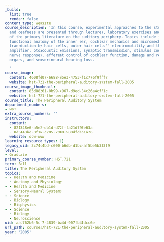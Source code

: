 ```yaml
---
_build:
  list: true
  render: false
content_type: website
course_description: 'In this course, experimental approaches to the study of hearing
  and deafness are presented through lectures, laboratory exercises and discussions
  of the primary literature on the auditory periphery. Topics include inner-ear development,
  functional anatomy of the inner ear, cochlear mechanics and micromechanics, mechano-electric
  transduction by hair cells, outer hair cells'' electromotility and the cochlear
  amplifier, otoacoustic emissions, synaptic transmission, stimulus coding in auditory
  nerve responses, efferent control of cochlear function, damage and repair of hair-cell
  organs, and sensorineural hearing loss.

  '
course_image:
  content: 4608fd07-6688-d5e3-4753-f1c776f9fff7
  website: hst-721-the-peripheral-auditory-system-fall-2005
course_image_thumbnail:
  content: 85d88261-0b99-c967-d9ed-84c26a4cff1c
  website: hst-721-the-peripheral-auditory-system-fall-2005
course_title: The Peripheral Auditory System
department_numbers:
- HST
extra_course_numbers: ''
instructors:
  content:
  - 821348e6-a5e2-db1d-d72f-fa21d797e63a
  - 0d5443be-8f16-c285-7988-588dfdeb1a76
  website: ocw-www
learning_resource_types: []
legacy_uid: 3c74c4bd-c600-b6db-d1bc-af5be5b383f9
level:
- Graduate
primary_course_number: HST.721
term: Fall
title: The Peripheral Auditory System
topics:
- - Health and Medicine
  - Anatomy and Physiology
- - Health and Medicine
  - Sensory-Neural Systems
- - Science
  - Biology
  - Biophysics
- - Science
  - Biology
  - Neuroscience
uid: aac762b6-5cf7-4839-ba4d-907fb41dcc6e
url_path: courses/hst-721-the-peripheral-auditory-system-fall-2005
year: '2005'
---
```

